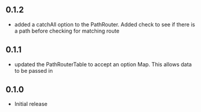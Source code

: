 ## 0.1.2

- added a catchAll option to the PathRouter. Added check to see if there is a path before checking for matching route 

## 0.1.1

- updated the PathRouterTable to accept an option Map. This allows data to be passed in

## 0.1.0

- Initial release
